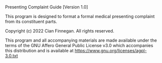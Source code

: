 Presenting Complaint Guide [Version 1.0]

This program is designed to format a formal medical presenting complaint from its constituent parts.

Copyright (c) 2022 Cian Finnegan. All rights reserved.

This program and all accompanying materials are made available under the terms of the GNU Affero General Public License v3.0 which accompanies this distribution and is available at https://www.gnu.org/licenses/agpl-3.0.txt
